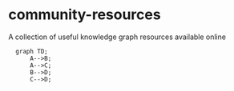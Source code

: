 # community-resources
A collection of useful knowledge graph resources available online

```mermaid
  graph TD;
      A-->B;
      A-->C;
      B-->D;
      C-->D;
```

